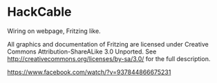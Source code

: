 # HackCable
Wiring on webpage, Fritzing like.

All graphics and documentation of Fritzing are licensed under
Creative Commons Attribution-ShareALike 3.0 Unported.
See http://creativecommons.org/licenses/by-sa/3.0/ for the full description.


https://www.facebook.com/watch/?v=937844866675231
